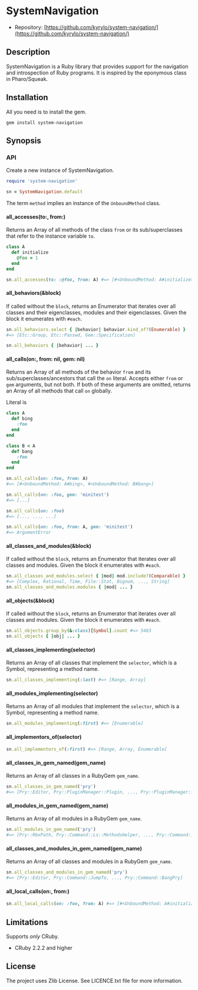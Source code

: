 SystemNavigation
==

* Repository: [https://github.com/kyrylo/system-navigation/](https://github.com/kyrylo/system-navigation/)

Description
-----------

SystemNavigation is a Ruby library that provides support for the navigation and
introspection of Ruby programs. It is inspired by the eponymous class in
Pharo/Squeak.

Installation
------------

All you need is to install the gem.

    gem install system-navigation

Synopsis
---
### API

Create a new instance of SystemNavigation.

```ruby
require 'system-navigation'

sn = SystemNavigation.default
```

The term `method` implies an instance of the `UnboundMethod` class.

#### all_accesses(to:, from:)

Returns an Array of all methods of the class `from` or its sub/superclasses that
refer to the instance variable `to`.

```ruby
class A
  def initialize
    @foo = 1
  end
end

sn.all_accesses(to: :@foo, from: A) #=> [#<UnboundMethod: A#initialize>]
```

#### all_behaviors(&block)

If called without the `block`, returns an Enumerator that iterates over all
classes and their eigenclasses, modules and their eigenclasses. Given the block
it enumerates with `#each`.

```ruby
sn.all_behaviors.select { |behavior| behavior.kind_of?(Enumerable) }
#=> [Etc::Group, Etc::Passwd, Gem::Specification]

sn.all_behaviors { |behavior| ... }
```

#### all_calls(on:, from: nil, gem: nil)

Returns an Array of all methods of the behavior `from` and its
sub/superclasses/ancestors that call the `on` literal. Accepts either `from` or
`gem` arguments, but not both. If both of these arguments are omitted, returns
an Array of all methods that call `on` globally.

Literal is

```ruby
class A
  def bing
    :foo
  end
end

class B < A
  def bang
    :foo
  end
end

sn.all_calls(on: :foo, from: A)
#=> [#<UnboundMethod: A#bing>, #<UnboundMethod: B#bong>]

sn.all_calls(on: :foo, gem: 'minitest')
#=> [...]

sn.all_calls(on: :foo)
#=> [..., ..., ...]

sn.all_calls(on: :foo, from: A, gem: 'minitest')
#=> ArgumentError
```

#### all_classes_and_modules(&block)

If called without the `block`, returns an Enumerator that iterates over all
classes and modules. Given the block it enumerates with `#each`.

```ruby
sn.all_classes_and_modules.select { |mod| mod.include?(Comparable) }
#=> [Complex, Rational, Time, File::Stat, Bignum, ..., String]
sn.all_classes_and_modules.modules { |mod| ... }
```

#### all_objects(&block)

If called without the `block`, returns an Enumerator that iterates over all
classes and modules. Given the block it enumerates with `#each`.

```ruby
sn.all_objects.group_by(&:class)[Symbol].count #=> 5463
sn.all_objects { |obj| ... }
```

#### all_classes_implementing(selector)

Returns an Array of all classes that implement the `selector`, which is a Symbol,
representing a method name.

```ruby
sn.all_classes_implementing(:last) #=> [Range, Array]
```

#### all_modules_implementing(selector)

Returns an Array of all modules that implement the `selector`, which is a Symbol,
representing a method name.

```ruby
sn.all_modules_implementing(:first) #=> [Enumerable]
```

#### all_implementors_of(selector)

```ruby
sn.all_implementors_of(:first) #=> [Range, Array, Enumerable]
```

#### all_classes_in_gem_named(gem_name)

Returns an Array of all classes in a RubyGem `gem_name`.

```ruby
sn.all_classes_in_gem_named('pry')
#=> [Pry::Editor, Pry::PluginManager::Plugin, ..., Pry::PluginManager::NoPlugin]
```

#### all_modules_in_gem_named(gem_name)

Returns an Array of all modules in a RubyGem `gem_name`.

```ruby
sn.all_modules_in_gem_named('pry')
#=> [Pry::RbxPath, Pry::Command::Ls::MethodsHelper, ..., Pry::Command::Ls::JRubyHacks]
```

#### all_classes_and_modules_in_gem_named(gem_name)

Returns an Array of all classes and modules in a RubyGem `gem_name`.

```ruby
sn.all_classes_and_modules_in_gem_named('pry')
#=> [Pry::Editor, Pry::Command::JumpTo, ..., Pry::Command::BangPry]
```

#### all_local_calls(on:, from:)

```ruby
sn.all_local_calls(on: :foo, from: A) #=> [#<UnboundMethod: A#initialize>]
```

Limitations
-----------

Supports *only* CRuby.

* CRuby 2.2.2 and higher

License
-------

The project uses Zlib License. See LICENCE.txt file for more information.
